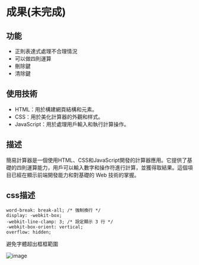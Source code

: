 # 成果(未完成)
## 功能
  + 正則表達式處理不合理情況
  + 可以做四則運算
  + 刪除鍵
  + 清除鍵
## 使用技術
  + HTML：用於構建網頁結構和元素。
  + CSS：用於美化計算器的外觀和样式。
  + JavaScript：用於處理用戶輸入和執行計算操作。
## 描述
  簡易計算器是一個使用HTML、CSS和JavaScript開發的計算器應用。它提供了基礎的四則運算能力，用戶可以輸入數字和操作符進行計算，並獲得取結果。這個項目已經在顯示前端開發能力和對基礎的 Web 技術的掌握。
## css描述
  ```
  word-break: break-all; /* 強制換行 */
  display: -webkit-box;
  -webkit-line-clamp: 3; /* 設定顯示 3 行 */
  -webkit-box-orient: vertical;
  overflow: hidden;
  ```
  避免字體超出框框範圍
  
![image](https://github.com/amstudnet/calculator/blob/main/cal.png)
